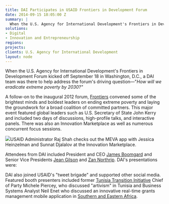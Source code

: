 ```yaml
---
title: DAI Participates in USAID Frontiers in Development Forum
date: 2014-09-15 18:05:00 Z
summary: |
  When the U.S. Agency for International Development's Frontiers in Development Forum kicked off September 18 in Washington, D.C., a DAI team was there to help address the forum's driving question—"_How will we eradicate extreme poverty by 2030?"_
solutions:
- Digital
- Innovation and Entrepreneurship
regions:
projects:
clients: U.S. Agency for International Development
layout: node
---
```

When the U.S. Agency for International Development's Frontiers in Development Forum kicked off September 18 in Washington, D.C., a DAI team was there to help address the forum's driving question—"_How will we eradicate extreme poverty by 2030?"_

A follow-on to the inaugural 2012 forum, [Frontiers][1] convened some of the brightest minds and boldest leaders on ending extreme poverty and laying the groundwork for a broad coalition of committed partners. This major event featured global leaders such as U.S. Secretary of State John Kerry and included two days of discussions, high-profile talks, and interactive panels. There was also an Innovation Marketplace as well as numerous concurrent focus sessions.

![][2]USAID Administrator Raj Shah checks out the MEVA app with Jessica Heinzelman and Sunnat Djalalov at the Innovation Marketplace.

Attendees from DAI included President and CEO [James Boomgard][3] and Senior Vice Presidents [Jean Gilson][4] and [Zan Northrip][5]. DAI's presentations were:

DAI also joined USAID's "tweet brigade" and supported other social media. Featured booth presenters included former [Tunisia Transition Initiative][6] Chief of Party Michele Piercey, who discussed "artivism" in Tunisia and Business Systems Analyst Neil Enet who discussed an innovative real-time grants management mobile application in [Southern and Eastern Africa][7].

[1]: http://www.usaid.gov/frontiers
[2]: /assets/images/news/fronteirs.jpg
[3]: /who-we-are/leadership/james-boomgard
[4]: /who-we-are/leadership/jean-gilson
[5]: /who-we-are/leadership/zan-northrip
[6]: /our-work/projects/tunisia-transition-initiative-tti
[7]: /our-work/projects/east-and-southern-africa-foodtrade-esa
